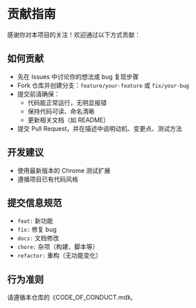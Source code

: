 # 贡献指南

感谢你对本项目的关注！欢迎通过以下方式贡献：

## 如何贡献
- 先在 Issues 中讨论你的想法或 bug 复现步骤
- Fork 仓库并创建分支：`feature/your-feature` 或 `fix/your-bug`
- 提交前请确保：
  - 代码能正常运行，无明显报错
  - 保持代码可读、命名清晰
  - 更新相关文档（如 README）
- 提交 Pull Request，并在描述中说明动机、变更点、测试方法

## 开发建议
- 使用最新版本的 Chrome 测试扩展
- 遵循项目已有代码风格

## 提交信息规范
- `feat:` 新功能
- `fix:` 修复 bug
- `docs:` 文档修改
- `chore:` 杂项（构建、脚本等）
- `refactor:` 重构（无功能变化）

## 行为准则
请遵循本仓库的《CODE_OF_CONDUCT.md》。

